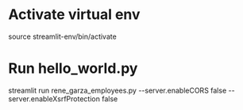 # Activate virtual env
source streamlit-env/bin/activate

# Run hello_world.py
streamlit run rene_garza_employees.py --server.enableCORS false --server.enableXsrfProtection false


